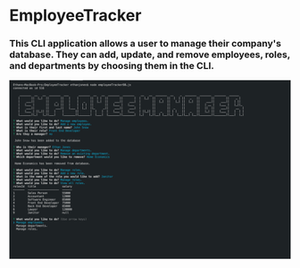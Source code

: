 # EmployeeTracker

### This CLI application allows a user to manage their company's database. They can add, update, and remove employees, roles, and departments by choosing them in the CLI. 

![](assets/EmployeeManagerScreenshot.png)
